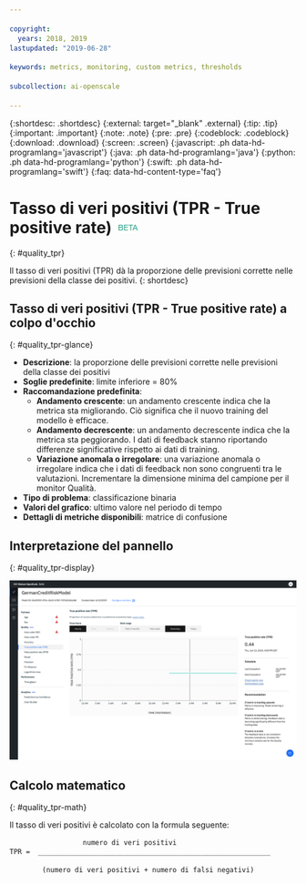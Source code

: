 ```yaml
---

copyright:
  years: 2018, 2019
lastupdated: "2019-06-28"

keywords: metrics, monitoring, custom metrics, thresholds

subcollection: ai-openscale

---
```


{:shortdesc: .shortdesc}
{:external: target="_blank" .external}
{:tip: .tip}
{:important: .important}
{:note: .note}
{:pre: .pre}
{:codeblock: .codeblock}
{:download: .download}
{:screen: .screen}
{:javascript: .ph data-hd-programlang='javascript'}
{:java: .ph data-hd-programlang='java'}
{:python: .ph data-hd-programlang='python'}
{:swift: .ph data-hd-programlang='swift'}
{:faq: data-hd-content-type='faq'}

# Tasso di veri positivi (TPR - True positive rate) ![tag beta](images/beta.png)
{: #quality_tpr}

Il tasso di veri positivi (TPR) dà la proporzione delle previsioni corrette nelle previsioni della classe dei positivi.
{: shortdesc}

## Tasso di veri positivi (TPR - True positive rate) a colpo d'occhio
{: #quality_tpr-glance}

- **Descrizione**: la proporzione delle previsioni corrette nelle previsioni della classe dei positivi
- **Soglie predefinite**: limite inferiore = 80%
- **Raccomandazione predefinita**:
   - **Andamento crescente**: un andamento crescente indica che la metrica sta migliorando. Ciò significa che il nuovo training del modello è efficace.
   - **Andamento decrescente**: un andamento decrescente indica che la metrica sta peggiorando. I dati di feedback stanno riportando differenze significative rispetto ai dati di training.
   - **Variazione anomala o irregolare**: una variazione anomala o irregolare indica che i dati di feedback non sono congruenti tra le valutazioni. Incrementare la dimensione minima del campione per il monitor Qualità.
- **Tipo di problema**: classificazione binaria
- **Valori del grafico**: ultimo valore nel periodo di tempo
- **Dettagli di metriche disponibili**: matrice di confusione

## Interpretazione del pannello
{: #quality_tpr-display}

![viene visualizzato il grafico del tasso di veri positivi.](images/quality-tpr.png)

## Calcolo matematico
{: #quality_tpr-math}

Il tasso di veri positivi è calcolato con la formula seguente:

```
                  numero di veri positivi
TPR =  _________________________________________________________

        (numero di veri positivi + numero di falsi negativi)
```

